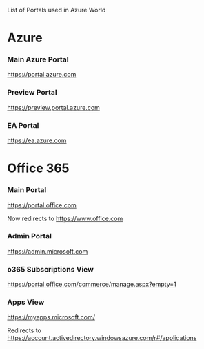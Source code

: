 List of Portals used in Azure World


# Azure

### Main Azure Portal

https://portal.azure.com

### Preview Portal

https://preview.portal.azure.com

### EA Portal

https://ea.azure.com




# Office 365

### Main Portal

https://portal.office.com

Now redirects to https://www.office.com

### Admin Portal

https://admin.microsoft.com

### o365 Subscriptions View

https://portal.office.com/commerce/manage.aspx?empty=1

### Apps View

https://myapps.microsoft.com/

Redirects to https://account.activedirectory.windowsazure.com/r#/applications
